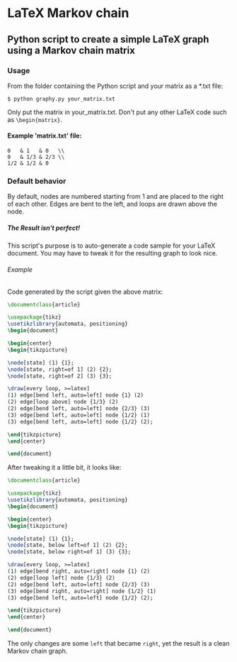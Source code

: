 # LaTeX Markov chain
Python script to create a simple LaTeX graph using a Markov chain matrix
---
### Usage
From the folder containing the Python script and your matrix as a *.txt file:
```
$ python graphy.py your_matrix.txt
```
Only put the matrix in your_matrix.txt. Don't put any other LaTeX code such as `\begin{matrix}`.
#### Example 'matrix.txt' file:

```
0   & 1   & 0   \\
0   & 1/3 & 2/3 \\
1/2 & 1/2 & 0
```

### Default behavior
By default, nodes are numbered starting from 1 and are placed to the right of each other.
Edges are bent to the left, and loops are drawn above the node.

##### The Result isn't perfect!
This script's purpose is to auto-generate a code sample for your LaTeX document. 
You may have to tweak it for the resulting graph to look nice.


###### Example
Code generated by the script given the above matrix:
```latex
\documentclass{article}

\usepackage{tikz}
\usetikzlibrary{automata, positioning}
\begin{document}

\begin{center}
\begin{tikzpicture}

\node[state] (1) {1};
\node[state, right=of 1] (2) {2};
\node[state, right=of 2] (3) {3};

\draw[every loop, >=latex]
(1) edge[bend left, auto=left] node {1} (2)
(2) edge[loop above] node {1/3} (2)
(2) edge[bend left, auto=left] node {2/3} (3)
(3) edge[bend left, auto=left] node {1/2} (1)
(3) edge[bend left, auto=left] node {1/2} (2);

\end{tikzpicture}
\end{center}

\end{document}
```
After tweaking it a little bit, it looks like:
```latex
\documentclass{article}

\usepackage{tikz}
\usetikzlibrary{automata, positioning}
\begin{document}

\begin{center}
\begin{tikzpicture}

\node[state] (1) {1};
\node[state, below left=of 1] (2) {2};
\node[state, below right=of 1] (3) {3};

\draw[every loop, >=latex]
(1) edge[bend right, auto=right] node {1} (2)
(2) edge[loop left] node {1/3} (2)
(2) edge[bend left, auto=left] node {2/3} (3)
(3) edge[bend right, auto=right] node {1/2} (1)
(3) edge[bend left, auto=left] node {1/2} (2);

\end{tikzpicture}
\end{center}

\end{document}
```
The only changes are some ```left``` that became ```right```, yet the result is a clean Markov chain graph. 